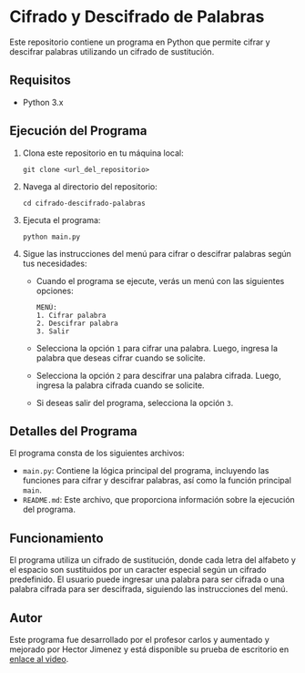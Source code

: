 # Cifrado y Descifrado de Palabras

Este repositorio contiene un programa en Python que permite cifrar y descifrar palabras utilizando un cifrado de sustitución.

## Requisitos

- Python 3.x

## Ejecución del Programa

1. Clona este repositorio en tu máquina local:

    ```
    git clone <url_del_repositorio>
    ```

2. Navega al directorio del repositorio:

    ```
    cd cifrado-descifrado-palabras
    ```

3. Ejecuta el programa:

    ```
    python main.py
    ```

4. Sigue las instrucciones del menú para cifrar o descifrar palabras según tus necesidades:

    - Cuando el programa se ejecute, verás un menú con las siguientes opciones:
    
        ```
        MENÚ:
        1. Cifrar palabra
        2. Descifrar palabra
        3. Salir
        ```
    
    - Selecciona la opción `1` para cifrar una palabra. Luego, ingresa la palabra que deseas cifrar cuando se solicite.
    
    - Selecciona la opción `2` para descifrar una palabra cifrada. Luego, ingresa la palabra cifrada cuando se solicite.
    
    - Si deseas salir del programa, selecciona la opción `3`.

## Detalles del Programa

El programa consta de los siguientes archivos:

- `main.py`: Contiene la lógica principal del programa, incluyendo las funciones para cifrar y descifrar palabras, así como la función principal `main`.
- `README.md`: Este archivo, que proporciona información sobre la ejecución del programa.

## Funcionamiento

El programa utiliza un cifrado de sustitución, donde cada letra del alfabeto y el espacio son sustituidos por un caracter especial según un cifrado predefinido. El usuario puede ingresar una palabra para ser cifrada o una palabra cifrada para ser descifrada, siguiendo las instrucciones del menú.

## Autor

Este programa fue desarrollado por el profesor carlos y aumentado y mejorado por Hector Jimenez y está disponible su prueba de escritorio en [enlace al video](https://www.loom.com/share/92c7576e4d9f4df6a1d53c2c47954506?sid=8066bae7-d7b8-47c8-ae62-e41502a32426).